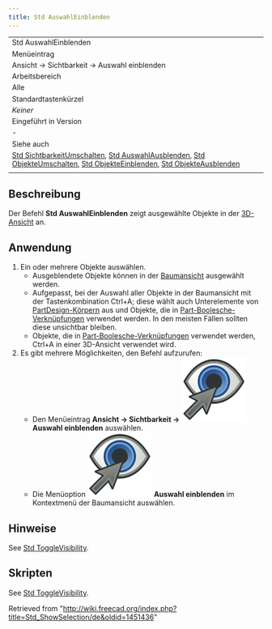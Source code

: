 ```yaml
---
title: Std AuswahlEinblenden
---
```


|                                                                                                                                                                                                                                                                                                                                                                      |
| -------------------------------------------------------------------------------------------------------------------------------------------------------------------------------------------------------------------------------------------------------------------------------------------------------------------------------------------------------------------- |
| Std AuswahlEinblenden                                                                                                                                                                                                                                                                                                                                                |
| Menüeintrag                                                                                                                                                                                                                                                                                                                                                          |
| Ansicht → Sichtbarkeit → Auswahl einblenden                                                                                                                                                                                                                                                                                                                          |
| Arbeitsbereich                                                                                                                                                                                                                                                                                                                                                       |
| Alle                                                                                                                                                                                                                                                                                                                                                                 |
| Standardtastenkürzel                                                                                                                                                                                                                                                                                                                                                 |
| _Keiner_                                                                                                                                                                                                                                                                                                                                                             |
| Eingeführt in Version                                                                                                                                                                                                                                                                                                                                                |
| -                                                                                                                                                                                                                                                                                                                                                                    |
| Siehe auch                                                                                                                                                                                                                                                                                                                                                           |
| [Std SichtbarkeitUmschalten](/Std_ToggleVisibility/de "Std ToggleVisibility/de"), [Std AuswahlAusblenden](/Std_HideSelection/de "Std HideSelection/de"), [Std ObjekteUmschalten](/Std_ToggleObjects/de "Std ToggleObjects/de"), [Std ObjekteEinblenden](/Std_ShowObjects/de "Std ShowObjects/de"), [Std ObjekteAusblenden](/Std_HideObjects/de "Std HideObjects/de") |
|                                                                                                                                                                                                                                                                                                                                                                      |

## Beschreibung

Der Befehl **Std AuswahlEinblenden** zeigt ausgewählte Objekte in der [3D-Ansicht](/3D_view "3D view") an.

## Anwendung

1. Ein oder mehrere Objekte auswählen.
   - Ausgeblendete Objekte können in der [Baumansicht](/Tree_view/de "Tree view/de") ausgewählt werden.
   - Aufgepasst, bei der Auswahl aller Objekte in der Baumansicht mit der Tastenkombination Ctrl+A; diese wählt auch Unterelemente von [PartDesign-Körpern](/PartDesign_Body/de "PartDesign Body/de") aus und Objekte, die in [Part-Boolesche-Verknüpfungen](/Part_Boolean/de "Part Boolean/de") verwendet werden. In den meisten Fällen sollten diese unsichtbar bleiben.
   - Objekte, die in [Part-Boolesche-Verknüpfungen](/Part_Boolean/de "Part Boolean/de") verwendet werden, Ctrl+A in einer 3D-Ansicht verwendet wird.
2. Es gibt mehrere Möglichkeiten, den Befehl aufzurufen:
   - Den Menüeintrag **Ansicht → Sichtbarkeit → ![](/src/assets/images/Std_ShowSelection.svg) Auswahl einblenden** auswählen.
   - Die Menüoption **![](/src/assets/images/Std_ShowSelection.svg) Auswahl einblenden** im Kontextmenü der Baumansicht auswählen.

## Hinweise

See [Std ToggleVisibility](/Std_ToggleVisibility#Notes "Std ToggleVisibility").

## Skripten

See [Std ToggleVisibility](/Std_ToggleVisibility#Scripting "Std ToggleVisibility").

Retrieved from "<http://wiki.freecad.org/index.php?title=Std_ShowSelection/de&oldid=1451436>"
